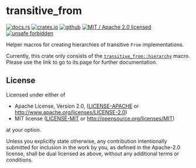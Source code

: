 # transitive_from

[![docs.rs]](https://docs.rs/transitive_from)
[![crates.io]](https://crates.io/crates/transitive_from)
[![github]](https://github.com/steffahn/transitive_from)
[![MIT / Apache 2.0 licensed]](#License)
[![unsafe forbidden]](https://github.com/rust-secure-code/safety-dance/)

[github]: https://img.shields.io/badge/github-steffahn/transitive__from-yellowgreen.svg
[crates.io]: https://img.shields.io/crates/v/transitive_from.svg
[MIT / Apache 2.0 licensed]: https://img.shields.io/crates/l/transitive_from.svg
[docs.rs]: https://docs.rs/transitive_from/badge.svg
[unsafe forbidden]: https://img.shields.io/badge/unsafe-forbidden-success.svg


Helper macros for creating hierarchies of transitive `From` implementations.

Currently, this crate only consists of the [`transitive_from::hierarchy`](https://docs.rs/transitive_from/0.1/transitive_from/macro.hierarchy.html) macro.  
Please use the link to go to its page for further documentation.

## License
Licensed under either of

 * Apache License, Version 2.0, ([LICENSE-APACHE](LICENSE-APACHE) or http://www.apache.org/licenses/LICENSE-2.0)
 * MIT license ([LICENSE-MIT](LICENSE-MIT) or http://opensource.org/licenses/MIT)

at your option.

Unless you explicitly state otherwise, any contribution intentionally submitted for inclusion in
the work by you, as defined in the Apache-2.0 license, shall be dual licensed as above, without
any additional terms or conditions.
